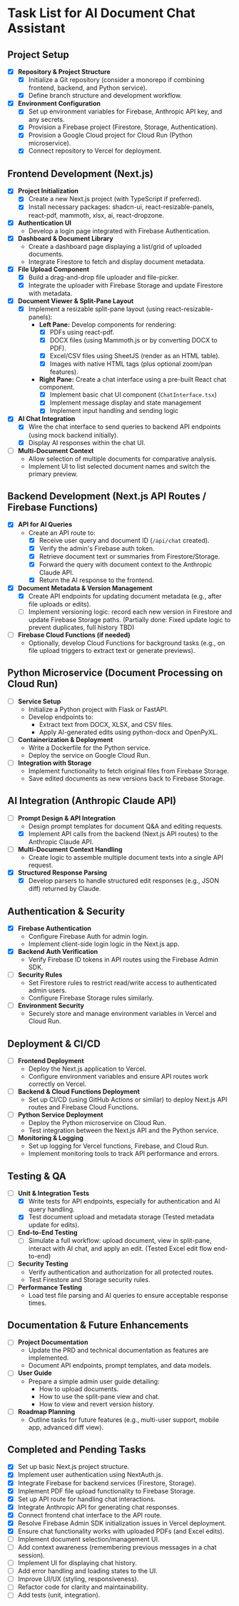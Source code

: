 # Task List for AI Document Chat Assistant

## Project Setup
- [x] **Repository & Project Structure**
  - [x] Initialize a Git repository (consider a monorepo if combining frontend, backend, and Python service).
  - [x] Define branch structure and development workflow.
- [x] **Environment Configuration**
  - [x] Set up environment variables for Firebase, Anthropic API key, and any secrets.
  - [x] Provision a Firebase project (Firestore, Storage, Authentication).
  - [x] Provision a Google Cloud project for Cloud Run (Python microservice).
  - [x] Connect repository to Vercel for deployment.

## Frontend Development (Next.js)
- [x] **Project Initialization**
  - [x] Create a new Next.js project (with TypeScript if preferred).
  - [x] Install necessary packages: shadcn-ui, react-resizable-panels, react-pdf, mammoth, xlsx, ai, react-dropzone.
- [x] **Authentication UI**
  - Develop a login page integrated with Firebase Authentication.
- [x] **Dashboard & Document Library**
  - Create a dashboard page displaying a list/grid of uploaded documents.
  - Integrate Firestore to fetch and display document metadata.
- [x] **File Upload Component**
  - [x] Build a drag-and-drop file uploader and file-picker.
  - [x] Integrate the uploader with Firebase Storage and update Firestore with metadata.
- [x] **Document Viewer & Split-Pane Layout**
  - [x] Implement a resizable split-pane layout (using react-resizable-panels):
    - **Left Pane:** Develop components for rendering:
      - [x] PDFs using react-pdf.
      - [x] DOCX files (using Mammoth.js or by converting DOCX to PDF).
      - [x] Excel/CSV files using SheetJS (render as an HTML table).
      - [x] Images with native HTML tags (plus optional zoom/pan features).
    - **Right Pane:** Create a chat interface using a pre-built React chat component.
      - [x] Implement basic chat UI component (`ChatInterface.tsx`)
      - [x] Implement message display and state management
      - [x] Implement input handling and sending logic
- [x] **AI Chat Integration**
  - [x] Wire the chat interface to send queries to backend API endpoints (using mock backend initially).
  - [x] Display AI responses within the chat UI.
- [ ] **Multi-Document Context**
  - Allow selection of multiple documents for comparative analysis.
  - Implement UI to list selected document names and switch the primary preview.

## Backend Development (Next.js API Routes / Firebase Functions)
- [x] **API for AI Queries**
  - Create an API route to:
    - [x] Receive user query and document ID (`/api/chat` created).
    - [x] Verify the admin's Firebase auth token.
    - [x] Retrieve document text or summaries from Firestore/Storage.
    - [x] Forward the query with document context to the Anthropic Claude API.
    - [x] Return the AI response to the frontend.
- [x] **Document Metadata & Version Management**
  - [x] Create API endpoints for updating document metadata (e.g., after file uploads or edits).
  - [ ] Implement versioning logic: record each new version in Firestore and update Firebase Storage paths. (Partially done: Fixed update logic to prevent duplicates, full history TBD)
- [ ] **Firebase Cloud Functions (if needed)**
  - Optionally, develop Cloud Functions for background tasks (e.g., on file upload triggers to extract text or generate previews).

## Python Microservice (Document Processing on Cloud Run)
- [ ] **Service Setup**
  - Initialize a Python project with Flask or FastAPI.
  - Develop endpoints to:
    - Extract text from DOCX, XLSX, and CSV files.
    - Apply AI-generated edits using python-docx and OpenPyXL.
- [ ] **Containerization & Deployment**
  - Write a Dockerfile for the Python service.
  - Deploy the service on Google Cloud Run.
- [ ] **Integration with Storage**
  - Implement functionality to fetch original files from Firebase Storage.
  - Save edited documents as new versions back to Firebase Storage.

## AI Integration (Anthropic Claude API)
- [ ] **Prompt Design & API Integration**
  - Design prompt templates for document Q&A and editing requests.
  - [x] Implement API calls from the backend (Next.js API routes) to the Anthropic Claude API.
- [ ] **Multi-Document Context Handling**
  - Create logic to assemble multiple document texts into a single API request.
- [x] **Structured Response Parsing**
  - [x] Develop parsers to handle structured edit responses (e.g., JSON diff) returned by Claude.
  
## Authentication & Security
- [x] **Firebase Authentication**
  - Configure Firebase Auth for admin login.
  - Implement client-side login logic in the Next.js app.
- [x] **Backend Auth Verification**
  - Verify Firebase ID tokens in API routes using the Firebase Admin SDK.
- [ ] **Security Rules**
  - Set Firestore rules to restrict read/write access to authenticated admin users.
  - Configure Firebase Storage rules similarly.
- [ ] **Environment Security**
  - Securely store and manage environment variables in Vercel and Cloud Run.

## Deployment & CI/CD
- [ ] **Frontend Deployment**
  - Deploy the Next.js application to Vercel.
  - Configure environment variables and ensure API routes work correctly on Vercel.
- [ ] **Backend & Cloud Functions Deployment**
  - Set up CI/CD (using GitHub Actions or similar) to deploy Next.js API routes and Firebase Cloud Functions.
- [ ] **Python Service Deployment**
  - Deploy the Python microservice on Cloud Run.
  - Test integration between the Next.js API and the Python service.
- [ ] **Monitoring & Logging**
  - Set up logging for Vercel functions, Firebase, and Cloud Run.
  - Implement monitoring tools to track API performance and errors.

## Testing & QA
- [ ] **Unit & Integration Tests**
  - [x] Write tests for API endpoints, especially for authentication and AI query handling.
  - [x] Test document upload and metadata storage (Tested metadata update for edits).
- [ ] **End-to-End Testing**
  - [ ] Simulate a full workflow: upload document, view in split-pane, interact with AI chat, and apply an edit. (Tested Excel edit flow end-to-end)
- [ ] **Security Testing**
  - Verify authentication and authorization for all protected routes.
  - Test Firestore and Storage security rules.
- [ ] **Performance Testing**
  - Load test file parsing and AI queries to ensure acceptable response times.

## Documentation & Future Enhancements
- [ ] **Project Documentation**
  - Update the PRD and technical documentation as features are implemented.
  - Document API endpoints, prompt templates, and data models.
- [ ] **User Guide**
  - Prepare a simple admin user guide detailing:
    - How to upload documents.
    - How to use the split-pane view and chat.
    - How to view and revert version history.
- [ ] **Roadmap Planning**
  - Outline tasks for future features (e.g., multi-user support, mobile app, advanced diff view).

## Completed and Pending Tasks
- [x] Set up basic Next.js project structure.
- [x] Implement user authentication using NextAuth.js.
- [x] Integrate Firebase for backend services (Firestore, Storage).
- [x] Implement PDF file upload functionality to Firebase Storage.
- [x] Set up API route for handling chat interactions.
- [x] Integrate Anthropic API for generating chat responses.
- [x] Connect frontend chat interface to the API route.
- [x] Resolve Firebase Admin SDK initialization issues in Vercel deployment.
- [x] Ensure chat functionality works with uploaded PDFs (and Excel edits).
- [ ] Implement document selection/management UI.
- [ ] Add context awareness (remembering previous messages in a chat session).
- [ ] Implement UI for displaying chat history.
- [ ] Add error handling and loading states to the UI.
- [ ] Improve UI/UX (styling, responsiveness).
- [ ] Refactor code for clarity and maintainability.
- [ ] Add tests (unit, integration).
